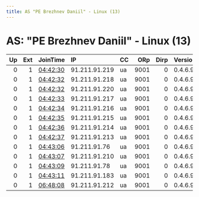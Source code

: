 ```yaml
---
title: AS "PE Brezhnev Daniil" - Linux (13)
---
```


# AS: "PE Brezhnev Daniil" - Linux (13)

|   Up |   Ext | JoinTime                                                                                              | IP            | CC   |   ORp |   Dirp | Version   | Contact                   | Nickname       |   eFamMembers |
|-----:|------:|:------------------------------------------------------------------------------------------------------|:--------------|:-----|------:|-------:|:----------|:--------------------------|:---------------|--------------:|
|    0 |     1 | [04:42:30](https://nusenu.github.io/OrNetStats/w/relay/607A8BE147B129A5CE139B1E7792292FF973CF50.html) | 91.211.91.219 | ua   |  9001 |      0 | 0.4.6.9   | glowieonionlover@riseup.n | nobelium435    |            28 |
|    0 |     1 | [04:42:32](https://nusenu.github.io/OrNetStats/w/relay/90C48F431D5670277C4AC22561AD5878234ECDAF.html) | 91.211.91.218 | ua   |  9001 |      0 | 0.4.6.9   | glowieonionlover@riseup.n | rhodium822     |            28 |
|    0 |     1 | [04:42:32](https://nusenu.github.io/OrNetStats/w/relay/E70F1033B5755C0DEC9A62E0C089ED8E585E561F.html) | 91.211.91.220 | ua   |  9001 |      0 | 0.4.6.9   | glowieonionlover@riseup.n | californium385 |            28 |
|    0 |     1 | [04:42:33](https://nusenu.github.io/OrNetStats/w/relay/6B18678B45B63F73ABB34ADD3F487B52D4396C6B.html) | 91.211.91.217 | ua   |  9001 |      0 | 0.4.6.9   | glowieonionlover@riseup.n | samarium930    |            28 |
|    0 |     1 | [04:42:34](https://nusenu.github.io/OrNetStats/w/relay/5229A92B39195C56023896A225E4F8B6A21038C5.html) | 91.211.91.216 | ua   |  9001 |      0 | 0.4.6.9   | glowieonionlover@riseup.n | niobium434     |            28 |
|    0 |     1 | [04:42:35](https://nusenu.github.io/OrNetStats/w/relay/A7918E9B8EB122699B9A3693B2E0EC1FE611DE56.html) | 91.211.91.215 | ua   |  9001 |      0 | 0.4.6.9   | glowieonionlover@riseup.n | indium122      |            28 |
|    0 |     1 | [04:42:36](https://nusenu.github.io/OrNetStats/w/relay/2B3884EDAE332A7EA4A63A3D27C1AEA5A2EDADF2.html) | 91.211.91.214 | ua   |  9001 |      0 | 0.4.6.9   | glowieonionlover@riseup.n | chromium449    |            28 |
|    0 |     1 | [04:42:37](https://nusenu.github.io/OrNetStats/w/relay/E13B3E4097139F62182FD90CB8AA7C0E35EBFE6A.html) | 91.211.91.213 | ua   |  9001 |      0 | 0.4.6.9   | glowieonionlover@riseup.n | roentgenium886 |            28 |
|    0 |     1 | [04:43:06](https://nusenu.github.io/OrNetStats/w/relay/1CB1BF80EFF7ACDDA35AA9C4AD550DCAB2921044.html) | 91.211.91.76  | ua   |  9001 |      0 | 0.4.6.9   | glowieonionlover@riseup.n | iridium92      |            28 |
|    0 |     1 | [04:43:07](https://nusenu.github.io/OrNetStats/w/relay/06E8DD1AA634DB52697B3A9E1CEBD1A342F61494.html) | 91.211.91.210 | ua   |  9001 |      0 | 0.4.6.9   | glowieonionlover@riseup.n | dysprosium668  |            28 |
|    0 |     1 | [04:43:09](https://nusenu.github.io/OrNetStats/w/relay/A230ED3E14DA0529A125441A78D08246D74890DD.html) | 91.211.91.78  | ua   |  9001 |      0 | 0.4.6.9   | glowieonionlover@riseup.n | manganese709   |            28 |
|    0 |     1 | [04:43:11](https://nusenu.github.io/OrNetStats/w/relay/B0536C7A84DD12C31145D9733A602301CF678F0F.html) | 91.211.91.183 | ua   |  9001 |      0 | 0.4.6.9   | glowieonionlover@riseup.n | cesium886      |            28 |
|    0 |     1 | [06:48:08](https://nusenu.github.io/OrNetStats/w/relay/527C18E9BEEF18C3953218ED2642FE631CD0C2A6.html) | 91.211.91.212 | ua   |  9001 |      0 | 0.4.6.9   | glowieonionlover@riseup.n | molybdenum652  |             1 |
